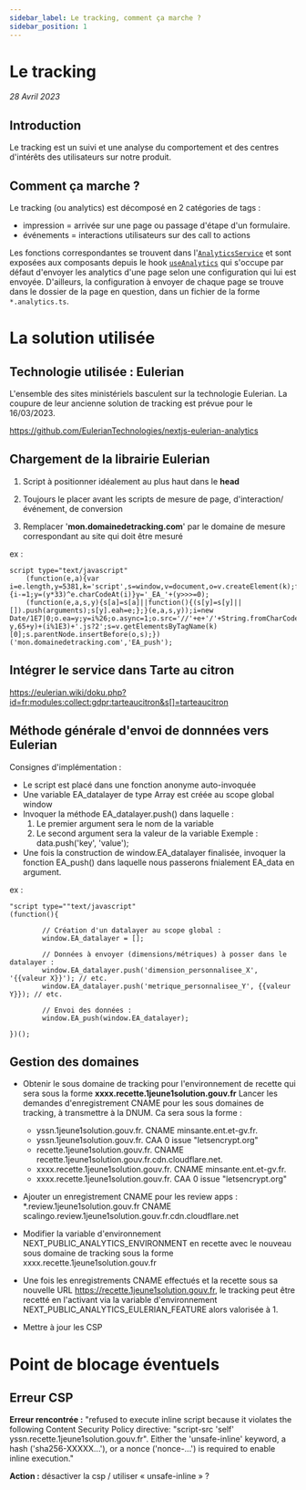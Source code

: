 ```yaml
---
sidebar_label: Le tracking, comment ça marche ?
sidebar_position: 1
---
```


# Le tracking

_28 Avril 2023_

## Introduction 

Le tracking est un suivi et une analyse du comportement et des centres d'intérêts des utilisateurs sur notre produit.

## Comment ça marche ?

Le tracking (ou analytics) est décomposé en 2 catégories de tags :

* impression = arrivée sur une page ou passage d'étape d'un formulaire.
* événements = interactions utilisateurs sur des call to actions

Les fonctions correspondantes se trouvent dans
l'[`AnalyticsService`](https://github.com/DNUM-SocialGouv/1j1s-front/blob/main/src/client/services/analytics/analytics.service.ts) et sont exposées aux composants depuis le
hook [`useAnalytics`](https://github.com/DNUM-SocialGouv/1j1s-front/blob/main/src/client/hooks/useAnalytics.ts) qui s'occupe par défaut d'envoyer les analytics d'une page selon
une configuration qui lui est envoyée. D'ailleurs, la configuration à envoyer de chaque page se trouve dans le dossier
de la page en question, dans un fichier de la forme `*.analytics.ts`.

# La solution utilisée 

## Technologie utilisée : Eulerian

L'ensemble des sites ministériels basculent sur la technologie Eulerian. La coupure de leur ancienne solution de tracking est prévue pour le 16/03/2023. 

https://github.com/EulerianTechnologies/nextjs-eulerian-analytics

## Chargement de la librairie Eulerian

1. Script à positionner idéalement au plus haut dans le **head**

2. Toujours le placer avant les scripts de mesure de page, d'interaction/événement, de conversion

3. Remplacer '**mon.domainedetracking.com**' par le  domaine de mesure correspondant au site qui doit être mesuré


ex : 

    script type="text/javascript"
        (function(e,a){var i=e.length,y=5381,k='script',s=window,v=document,o=v.createElement(k);for(;i;){i-=1;y=(y*33)^e.charCodeAt(i)}y='_EA_'+(y>>>=0);
        (function(e,a,s,y){s[a]=s[a]||function(){(s[y]=s[y]||[]).push(arguments);s[y].eah=e;};}(e,a,s,y));i=new Date/1E7|0;o.ea=y;y=i%26;o.async=1;o.src='//'+e+'/'+String.fromCharCode(97+y,122-y,65+y)+(i%1E3)+'.js?2';s=v.getElementsByTagName(k)[0];s.parentNode.insertBefore(o,s);})
    ('mon.domainedetracking.com','EA_push');


## Intégrer le service dans Tarte au citron

https://eulerian.wiki/doku.php?id=fr:modules:collect:gdpr:tarteaucitron&s[]=tarteaucitron

## Méthode générale d'envoi de donnnées vers Eulerian 

Consignes d'implémentation :

- Le script est placé dans une fonction anonyme auto-invoquée
- Une variable EA_datalayer de type Array est créée au scope global window
- Invoquer la méthode EA_datalayer.push() dans laquelle :
    1. Le premier argument sera le nom de la variable
    2. Le second argument sera la valeur de la variable
            Exemple :
            data.push('key', 'value');
- Une fois la construction de window.EA_datalayer finalisée, invoquer la fonction EA_push() dans laquelle nous passerons fnialement EA_data en argument.

ex : 

    "script type=""text/javascript"
    (function(){

            // Création d'un datalayer au scope global :
            window.EA_datalayer = [];

            // Données à envoyer (dimensions/métriques) à posser dans le datalayer :
            window.EA_datalayer.push('dimension_personnalisee_X', '{{valeur X}}'); // etc.
            window.EA_datalayer.push('metrique_personnalisee_Y', {{valeur Y}}); // etc.
        
            // Envoi des données :
            window.EA_push(window.EA_datalayer);

    })();

## Gestion des domaines

- Obtenir le sous domaine de tracking pour l'environnement de recette qui sera sous la forme **xxxx.recette.1jeune1solution.gouv.fr**
Lancer les demandes d'enregistrement CNAME pour les sous domaines de tracking, à transmettre à la DNUM. 
Ca sera sous la forme :
    - yssn.1jeune1solution.gouv.fr. CNAME minsante.ent.et-gv.fr.
    - yssn.1jeune1solution.gouv.fr. CAA 0 issue "letsencrypt.org"
    - recette.1jeune1solution.gouv.fr. CNAME recette.1jeune1solution.gouv.fr.cdn.cloudflare.net.
    - xxxx.recette.1jeune1solution.gouv.fr. CNAME minsante.ent.et-gv.fr.
    - xxxx.recette.1jeune1solution.gouv.fr. CAA 0 issue "letsencrypt.org"

- Ajouter un enregistrement CNAME pour les review apps : *.review.1jeune1solution.gouv.fr CNAME scalingo.review.1jeune1solution.gouv.fr.cdn.cloudflare.net
- Modifier la variable d'environnement NEXT_PUBLIC_ANALYTICS_ENVIRONMENT en recette avec le nouveau sous domaine de tracking sous la forme xxxx.recette.1jeune1solution.gouv.fr
- Une fois les enregistrements CNAME effectués et la recette sous sa nouvelle URL https://recette.1jeune1solution.gouv.fr, le tracking peut être recetté en l'activant via la variable d'environnement NEXT_PUBLIC_ANALYTICS_EULERIAN_FEATURE alors valorisée à 1.
- Mettre à jour les CSP


# Point de blocage éventuels 

## Erreur CSP
**Erreur rencontrée :** "refused to execute inline script because it violates the following Content Security Policy directive: "script-src 'self' yssn.recette.1jeune1solution.gouv.fr". Either the 'unsafe-inline' keyword, a hash ('sha256-XXXXX...'), or a nonce ('nonce-...') is required to enable inline execution."

**Action :** désactiver la csp / utiliser « unsafe-inline » ?